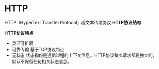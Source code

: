 # HTTP 

HTTP（HyperText Transfer Protocal）超文本传输协议
**HTTP协议结构**

**HTTP协议特点**
- 灵活可扩展
- 可靠传输
  基于TCP协议特点
- 无状态
  状态指的是通信过程的上下文信息。HTTP协议每次请求都是独立的，默认不保留任何相关状态信息。
